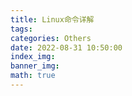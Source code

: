 ```yaml
---
title: Linux命令详解
tags: 
categories: Others
date: 2022-08-31 10:50:00
index_img: 
banner_img: 
math: true
---
```


